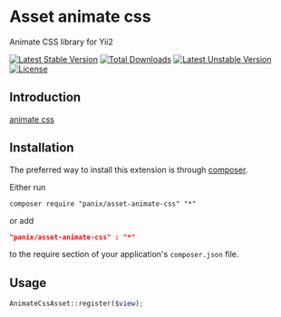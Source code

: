 Asset animate css
========================

Animate CSS library for Yii2

[![Latest Stable Version](https://poser.pugx.org/panix/asset-animate-css/v/stable.svg)](https://packagist.org/packages/panix/asset-animate-css)
[![Total Downloads](https://poser.pugx.org/panix/asset-animate-css/downloads.svg)](https://packagist.org/packages/panix/asset-animate-css)
[![Latest Unstable Version](https://poser.pugx.org/panix/asset-animate-css/v/unstable.svg)](https://packagist.org/packages/panix/asset-animate-css)
[![License](https://poser.pugx.org/panix/asset-animate-css/license.svg)](https://packagist.org/packages/panix/asset-animate-css)

Introduction
------------
[animate css](https://animate.style/ "https://animate.style")

## Installation

The preferred way to install this extension is through [composer](http://getcomposer.org/download/).

Either run

```
composer require "panix/asset-animate-css" "*"
```
or add

```json
"panix/asset-animate-css" : "*"
```

to the require section of your application's `composer.json` file.

## Usage

```php
AnimateCssAsset::register($view);
```
